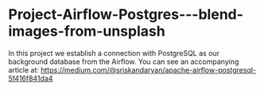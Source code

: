 # Project-Airflow-Postgres---blend-images-from-unsplash
In this project we establish a connection with PostgreSQL as our background database from the Airflow.
You can see an accompanying article at: https://medium.com/@sriskandaryan/apache-airflow-postgresql-5f416f841da4
